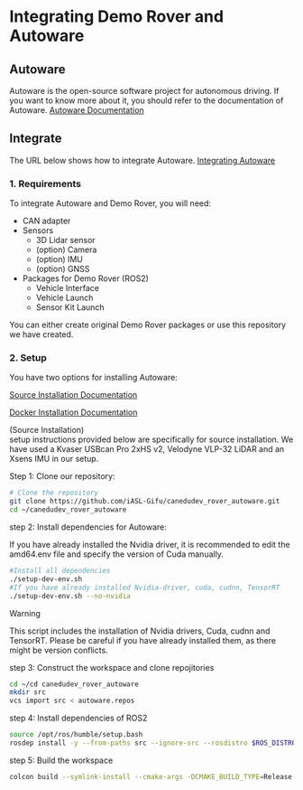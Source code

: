 # Integrating Demo Rover and Autoware
## Autoware
Autoware is the open-source software project for autonomous driving. If you want to know more about it, you should refer to the documentation of Autoware.
[Autoware Documentation](https://autowarefoundation.github.io/autoware-documentation/pr-347/)

## Integrate
The URL below shows how to integrate Autoware.
[Integrating Autoware](https://autowarefoundation.github.io/autoware-documentation/main/how-to-guides/integrating-autoware/overview/)

### 1. Requirements
To integrate Autoware and Demo Rover, you will need:
- CAN adapter
- Sensors
    - 3D Lidar sensor
    - (option) Camera
    - (option) IMU
    - (option) GNSS
- Packages for Demo Rover (ROS2)
    - Vehicle Interface
    - Vehicle Launch
    - Sensor Kit Launch

You can either create original Demo Rover packages or use this repository we have created.

### 2. Setup
You have two options for installing Autoware:

[Source Installation Documentation](https://autowarefoundation.github.io/autoware-documentation/main/installation/autoware/source-installation/)

[Docker Installation Documentation](https://autowarefoundation.github.io/autoware-documentation/main/installation/autoware/docker-installation/)

(Source Installation)  
setup instructions provided below are specifically for source installation. We have used a Kvaser USBcan Pro 2xHS v2, Velodyne VLP-32 LiDAR and an Xsens IMU in our setup.  

Step 1: Clone our repository:
```bash
# Clone the repository
git clone https://github.com/iASL-Gifu/canedudev_rover_autoware.git
cd ~/canedudev_rover_autoware
```

step 2: Install dependencies for Autoware:  

If you have already installed the Nvidia driver, it is recommended to edit the amd64.env file and specify the version of Cuda manually.
```bash
#Install all dependencies
./setup-dev-env.sh
#If you have already installed Nvidia-driver, cuda, cudnn, TensorRT
./setup-dev-env.sh --no-nvidia 

```
> [!WARNING]
> This script includes the installation of Nvidia drivers, Cuda, cudnn and TensorRT. Please be careful if you have already installed them, as there might be version conflicts.

step 3: Construct the workspace and clone repojitories
```bash
cd ~/cd canedudev_rover_autoware
mkdir src
vcs import src < autoware.repos
```

step 4: Install dependencies of ROS2
```bash
source /opt/ros/humble/setup.bash
rosdep install -y --from-paths src --ignore-src --rosdistro $ROS_DISTRO
```

step 5: Build the workspace
```bash
colcon build --symlink-install --cmake-args -DCMAKE_BUILD_TYPE=Release
```